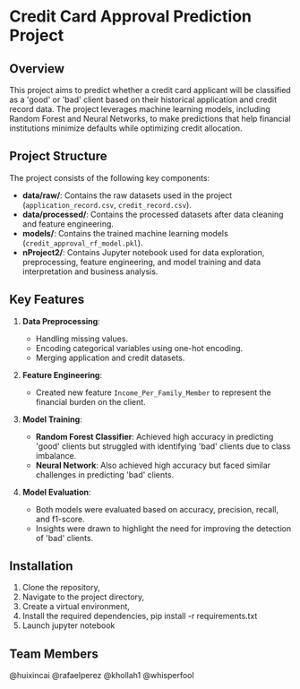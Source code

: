 # Credit Card Approval Prediction Project

## Overview

This project aims to predict whether a credit card applicant will be classified as a 'good' or 'bad' client based on their historical application and credit record data. The project leverages machine learning models, including Random Forest and Neural Networks, to make predictions that help financial institutions minimize defaults while optimizing credit allocation.

## Project Structure

The project consists of the following key components:

- **data/raw/**: Contains the raw datasets used in the project (`application_record.csv`, `credit_record.csv`).
- **data/processed/**: Contains the processed datasets after data cleaning and feature engineering.
- **models/**: Contains the trained machine learning models (`credit_approval_rf_model.pkl`).
- **nProject2/**: Contains Jupyter notebook used for data exploration, preprocessing, feature engineering, and model training and data interpretation and business analysis.
  
## Key Features

1. **Data Preprocessing**:
   - Handling missing values.
   - Encoding categorical variables using one-hot encoding.
   - Merging application and credit datasets.
   
2. **Feature Engineering**:
   - Created new feature `Income_Per_Family_Member` to represent the financial burden on the client.
   
3. **Model Training**:
   - **Random Forest Classifier**: Achieved high accuracy in predicting 'good' clients but struggled with identifying 'bad' clients due to class imbalance.
   - **Neural Network**: Also achieved high accuracy but faced similar challenges in predicting 'bad' clients.
   
4. **Model Evaluation**:
   - Both models were evaluated based on accuracy, precision, recall, and f1-score.
   - Insights were drawn to highlight the need for improving the detection of 'bad' clients.

## Installation

1. Clone the repository,
2. Navigate to the project directory,
3. Create a virtual environment,
4. Install the required dependencies,
    pip install -r requirements.txt
5. Launch jupyter notebook


## Team Members
@huixincai @rafaelperez @khollah1 @whisperfool

